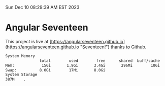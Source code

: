 Sun Dec 10 08:29:39 AM EST 2023

# Angular Seventeen


This project is live at [https://angularseventeen.github.io](https://angularseventeen.github.io "Seventeen!") thanks to Github.

```bash
System Memory
               total        used        free      shared  buff/cache   available
Mem:            15Gi       1.9Gi       3.4Gi       296Mi        10Gi        13Gi
Swap:          8.0Gi        17Mi       8.0Gi
System Storage
387M	.
